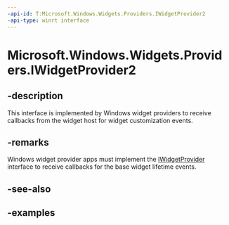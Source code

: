 ```yaml
---
-api-id: T:Microsoft.Windows.Widgets.Providers.IWidgetProvider2
-api-type: winrt interface
---
```


# Microsoft.Windows.Widgets.Providers.IWidgetProvider2

<!--
public interface IWidgetProvider2
-->


## -description

This interface is implemented by Windows widget providers to receive callbacks from the widget host for widget customization events.

## -remarks

Windows widget provider apps must implement the [IWidgetProvider](xref:Microsoft.Windows.Widgets.Providers.IWidgetProvider) interface to receive callbacks for the base widget lifetime events.

## -see-also

## -examples


